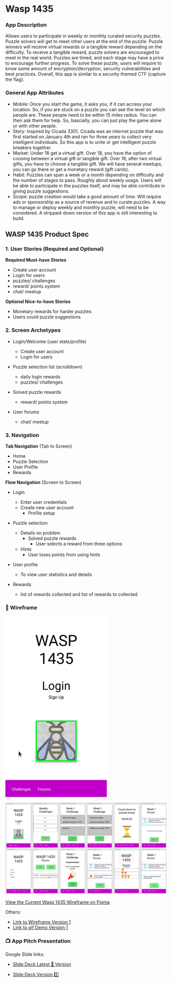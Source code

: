 # Wasp 1435

### App Description

Allows users to participate in weekly or monthly curated security puzzles. Puzzle solvers will get to meet other users at the end of the puzzle. Puzzle winners will receive virtual rewards or a tangible reward depending on the difficulty. To receive a tangible reward, puzzle solvers are encouraged to meet in the real world. Puzzles are timed, and each stage may have a price to encourage further progress.
To solve these puzzle, users will require to know some amount of encryption/decryption, security vulnerabilities and best practices. Overall, this app is similar to a security themed CTF (capture the flag).

### General App Attributes

- Mobile: Once you start the game, it asks you, if it can access your location. So, if you are stuck on a puzzle you can see the level on which people are. These people need to be within 15 miles radius. You can then ask them for help. So, bascially, you can just play the game alone or with other people.
- Story: Inspired by Cicada 3301. Cicada was  an internet puzzle that was first started on January 4th and ran for three years to collect very intelligent individuals. So this app is to unite or get intelligent puzzle breakers together.
- Market: Under 18 get a virtual gift. Over 18, you have the option of coosing between a virtual gift or tangible gift. Over 18, after two virtual gifts, you have to choose a tangible gift. We will have several meetups, you can go there or get a monetary reward (gift cards).
- Habit: Puzzles can span a week or a month depending on difficulty and the number of stages to pass. Roughly about weekly usage. Users will be able to participate in the puzzles itself, and may be able contribute in giving puzzle suggestions.
- Scope: puzzle creation would take a good amount of time. Will require ads or sponsorship as a source of revenue and to curate puzzles. A way to manage or deploy weekly and monthly puzzle, will need to be considered. A stripped-down version of this app is still interesting to build. 

## WASP 1435 Product Spec

### 1. User Stories (Required and Optional)

**Required Must-have Stories**

 * Create user account
 * Login for users
 * puzzles/ challenges 
 * reward/ points system
 * chat/ meetup

**Optional Nice-to-have Stories**

 * Monetary rewards for harder puzzles
 * Users could puzzle suggestions

### 2. Screen Archetypes

 * Login/Welcome (user stats/profile)
    * Create user account
    * Login for users
     
 * Puzzle selection list (scrolldown)
    * daily login rewards
    * puzzles/ challenges 
   
 * Solved puzzle rewards 
    * reward/ points system
 
 * User forums
     * chat/ meetup

### 3. Navigation

**Tab Navigation** (Tab to Screen)

 * Home
 * Puzzle Selection
 * User Profile
 * Rewards

**Flow Navigation** (Screen to Screen)

 * Login
   * Enter user credentials 
   * Create new user account
     * Profile setup

 * Puzzle selection
     * Details on problem
         * Solved puzzle rewards
             * User selects a reward from three options
     * Hints
         * User loses points from using hints
         
 * User profile
     * To view user statistics and details

 * Rewards 
     * list of rewards collected and list of rewards to collected


### 📱 Wireframe

![Picture of Current Wireframe](week10_updated-demo.gif)

![Picture of Current Wireframe](week10_updated-wireframe.png)

[View the Current Wasp 1435 Wireframe on Figma](https://www.figma.com/file/UWs4KAQvY8XT1IWMeJsZccc1/Wasp-1435-Wireframe?node-id=0%3A1) 

Others:

- [Link to Wireframe Version 1](https://i.imgur.com/ddw0s5h.png)
- [Link to gif Demo Version 1](https://i.imgur.com/gywaKMm.gif)

### 📺 App Pitch Presentation

Google Slide links:

- [Slide Deck Latest 💯 Version](https://docs.google.com/presentation/d/1RtOc8Mq8tp9WwGpUfHEdMaC6Zo0Czh5O-TCvdW6ZRZ4/edit?usp=sharing)

- [Slide Deck Version 1️⃣](https://docs.google.com/presentation/d/1bm6nu_xd5UTX4aBJwjItyu_cjxzdkC4M-uq7aS2iQr8/edit?usp=sharing)

